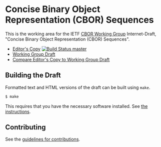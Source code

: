 # Concise Binary Object Representation (CBOR) Sequences

This is the working area for the IETF [CBOR Working Group](https://datatracker.ietf.org/wg/cbor/documents/) Internet-Draft, "Concise Binary Object Representation (CBOR) Sequences".

* [Editor's
  Copy](https://cbor-wg.github.io/seq/#go.draft-ietf-cbor-sequence.html)
  [![Build Status master](https://travis-ci.org/cbor-wg/seq.svg?branch=master)](https://travis-ci.org/cbor-wg/seq)
* [Working Group Draft](https://tools.ietf.org/html/draft-ietf-cbor-sequence)
* [Compare Editor's Copy to Working Group Draft](https://cbor-wg.github.io/seq/#go.draft-ietf-cbor-sequence.diff)

## Building the Draft

Formatted text and HTML versions of the draft can be built using `make`.

```sh
$ make
```

This requires that you have the necessary software installed.  See
[the instructions](https://github.com/martinthomson/i-d-template/blob/master/doc/SETUP.md).


## Contributing

See the
[guidelines for contributions](https://github.com/cbor-wg/seq/blob/master/CONTRIBUTING.md).
